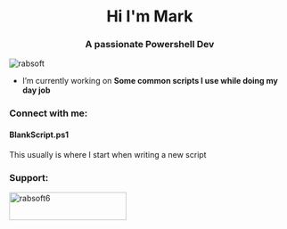 <h1 align="center">Hi I'm Mark</h1>
<h3 align="center">A passionate Powershell Dev</h3>

<p align="left"> <img src="https://komarev.com/ghpvc/?username=rabsoft&label=Profile%20views&color=0e75b6&style=flat" alt="rabsoft" /> </p>

- I’m currently working on **Some common scripts I use while doing my day job**

<h3 align="left">Connect with me:</h3>
<p align="left">
<h4 align="left">BlankScript.ps1</h4>
This usually is where I start when writing a new script

</p>

<h3 align="left">Support:</h3>
<p><a href="https://www.buymeacoffee.com/rabsoft6"> <img align="left" src="https://cdn.buymeacoffee.com/buttons/v2/default-yellow.png" height="50" width="210" alt="rabsoft6" /></a></p><br><br>